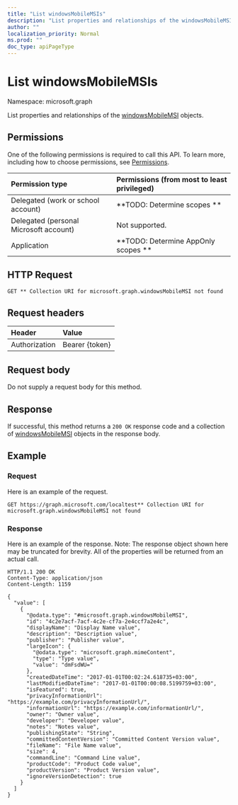 ```yaml
---
title: "List windowsMobileMSIs"
description: "List properties and relationships of the windowsMobileMSI objects."
author: ""
localization_priority: Normal
ms.prod: ""
doc_type: apiPageType
---
```


# List windowsMobileMSIs

Namespace: microsoft.graph

List properties and relationships of the [windowsMobileMSI](../resources/windowsmobilemsi.md) objects.

## Permissions
One of the following permissions is required to call this API. To learn more, including how to choose permissions, see [Permissions](/concepts/permissions-reference.md).

|Permission type|Permissions (from most to least privileged)|
|:---|:---|
|Delegated (work or school account)|**TODO: Determine scopes **|
|Delegated (personal Microsoft account)|Not supported.|
|Application|**TODO: Determine AppOnly scopes **|

## HTTP Request
<!-- {
  "blockType": "ignored"
}
-->
``` http
GET ** Collection URI for microsoft.graph.windowsMobileMSI not found
```

## Request headers
|Header|Value|
|:---|:---|
|Authorization|Bearer {token}|

## Request body
Do not supply a request body for this method.

## Response
If successful, this method returns a `200 OK` response code and a collection of [windowsMobileMSI](../resources/windowsmobilemsi.md) objects in the response body.

## Example

### Request
Here is an example of the request.
<!-- {
  "blockType": "request",
  "name": "get_windowsmobilemsi"
}
-->
``` http
GET https://graph.microsoft.com/localtest** Collection URI for microsoft.graph.windowsMobileMSI not found
```

### Response
Here is an example of the response. Note: The response object shown here may be truncated for brevity. All of the properties will be returned from an actual call.
<!-- {
  "blockType": "response",
  "truncated": true,
  "@odata.type": "collection(microsoft.graph.windowsmobilemsi)"
}
-->
``` http
HTTP/1.1 200 OK
Content-Type: application/json
Content-Length: 1159

{
  "value": [
    {
      "@odata.type": "#microsoft.graph.windowsMobileMSI",
      "id": "4c2e7acf-7acf-4c2e-cf7a-2e4ccf7a2e4c",
      "displayName": "Display Name value",
      "description": "Description value",
      "publisher": "Publisher value",
      "largeIcon": {
        "@odata.type": "microsoft.graph.mimeContent",
        "type": "Type value",
        "value": "dmFsdWU="
      },
      "createdDateTime": "2017-01-01T00:02:24.618735+03:00",
      "lastModifiedDateTime": "2017-01-01T00:00:08.5199759+03:00",
      "isFeatured": true,
      "privacyInformationUrl": "https://example.com/privacyInformationUrl/",
      "informationUrl": "https://example.com/informationUrl/",
      "owner": "Owner value",
      "developer": "Developer value",
      "notes": "Notes value",
      "publishingState": "String",
      "committedContentVersion": "Committed Content Version value",
      "fileName": "File Name value",
      "size": 4,
      "commandLine": "Command Line value",
      "productCode": "Product Code value",
      "productVersion": "Product Version value",
      "ignoreVersionDetection": true
    }
  ]
}
```

